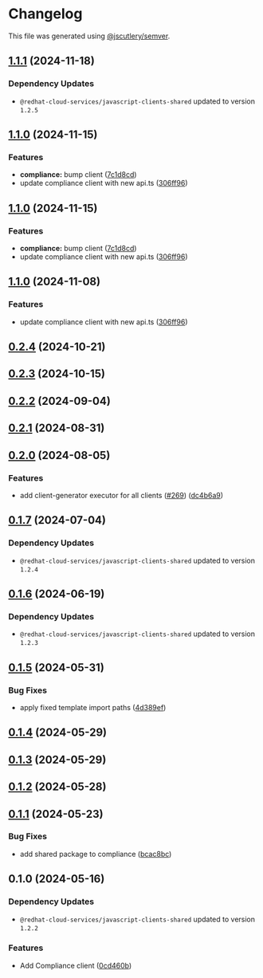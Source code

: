 # Changelog

This file was generated using [@jscutlery/semver](https://github.com/jscutlery/semver).

## [1.1.1](https://github.com/RedHatInsights/javascript-clients/compare/@redhat-cloud-services/compliance-client-1.1.0...@redhat-cloud-services/compliance-client-1.1.1) (2024-11-18)

### Dependency Updates

* `@redhat-cloud-services/javascript-clients-shared` updated to version `1.2.5`
## [1.1.0](https://github.com/RedHatInsights/javascript-clients/compare/@redhat-cloud-services/compliance-client-1.0.0...@redhat-cloud-services/compliance-client-1.1.0) (2024-11-15)


### Features

* **compliance:** bump client ([7c1d8cd](https://github.com/RedHatInsights/javascript-clients/commit/7c1d8cd793ba579a529bc9677c59757f82697674))
* update compliance client with new api.ts ([306ff96](https://github.com/RedHatInsights/javascript-clients/commit/306ff9603b2d674089828f99719cac5cf8a9c8ff))

## [1.1.0](https://github.com/RedHatInsights/javascript-clients/compare/@redhat-cloud-services/compliance-client-1.0.0...@redhat-cloud-services/compliance-client-1.1.0) (2024-11-15)


### Features

* **compliance:** bump client ([7c1d8cd](https://github.com/RedHatInsights/javascript-clients/commit/7c1d8cd793ba579a529bc9677c59757f82697674))
* update compliance client with new api.ts ([306ff96](https://github.com/RedHatInsights/javascript-clients/commit/306ff9603b2d674089828f99719cac5cf8a9c8ff))

## [1.1.0](https://github.com/RedHatInsights/javascript-clients/compare/@redhat-cloud-services/compliance-client-1.0.0...@redhat-cloud-services/compliance-client-1.1.0) (2024-11-08)


### Features

* update compliance client with new api.ts ([306ff96](https://github.com/RedHatInsights/javascript-clients/commit/306ff9603b2d674089828f99719cac5cf8a9c8ff))

## [0.2.4](https://github.com/RedHatInsights/javascript-clients/compare/@redhat-cloud-services/compliance-client-0.2.3...@redhat-cloud-services/compliance-client-0.2.4) (2024-10-21)

## [0.2.3](https://github.com/RedHatInsights/javascript-clients/compare/@redhat-cloud-services/compliance-client-0.2.2...@redhat-cloud-services/compliance-client-0.2.3) (2024-10-15)

## [0.2.2](https://github.com/RedHatInsights/javascript-clients/compare/@redhat-cloud-services/compliance-client-0.2.1...@redhat-cloud-services/compliance-client-0.2.2) (2024-09-04)

## [0.2.1](https://github.com/RedHatInsights/javascript-clients/compare/@redhat-cloud-services/compliance-client-0.2.0...@redhat-cloud-services/compliance-client-0.2.1) (2024-08-31)

## [0.2.0](https://github.com/RedHatInsights/javascript-clients/compare/@redhat-cloud-services/compliance-client-0.1.7...@redhat-cloud-services/compliance-client-0.2.0) (2024-08-05)


### Features

* add client-generator executor for all clients ([#269](https://github.com/RedHatInsights/javascript-clients/issues/269)) ([dc4b6a9](https://github.com/RedHatInsights/javascript-clients/commit/dc4b6a91dd47e5407812157f0b8efde22eb22ef1))

## [0.1.7](https://github.com/RedHatInsights/javascript-clients/compare/@redhat-cloud-services/compliance-client-0.1.6...@redhat-cloud-services/compliance-client-0.1.7) (2024-07-04)

### Dependency Updates

* `@redhat-cloud-services/javascript-clients-shared` updated to version `1.2.4`
## [0.1.6](https://github.com/RedHatInsights/javascript-clients/compare/@redhat-cloud-services/compliance-client-0.1.5...@redhat-cloud-services/compliance-client-0.1.6) (2024-06-19)

### Dependency Updates

* `@redhat-cloud-services/javascript-clients-shared` updated to version `1.2.3`
## [0.1.5](https://github.com/RedHatInsights/javascript-clients/compare/@redhat-cloud-services/compliance-client-0.1.4...@redhat-cloud-services/compliance-client-0.1.5) (2024-05-31)


### Bug Fixes

* apply fixed template import paths ([4d389ef](https://github.com/RedHatInsights/javascript-clients/commit/4d389ef15abf07a4ac24e6ff6656e39cb9789889))

## [0.1.4](https://github.com/RedHatInsights/javascript-clients/compare/@redhat-cloud-services/compliance-client-0.1.3...@redhat-cloud-services/compliance-client-0.1.4) (2024-05-29)

## [0.1.3](https://github.com/RedHatInsights/javascript-clients/compare/@redhat-cloud-services/compliance-client-0.1.2...@redhat-cloud-services/compliance-client-0.1.3) (2024-05-29)

## [0.1.2](https://github.com/RedHatInsights/javascript-clients/compare/@redhat-cloud-services/compliance-client-0.1.1...@redhat-cloud-services/compliance-client-0.1.2) (2024-05-28)

## [0.1.1](https://github.com/RedHatInsights/javascript-clients/compare/@redhat-cloud-services/compliance-client-0.1.0...@redhat-cloud-services/compliance-client-0.1.1) (2024-05-23)


### Bug Fixes

* add shared package to compliance ([bcac8bc](https://github.com/RedHatInsights/javascript-clients/commit/bcac8bc3220cb7f8e2a7947ac86f4f9f9aadf5d7))

## 0.1.0 (2024-05-16)

### Dependency Updates

* `@redhat-cloud-services/javascript-clients-shared` updated to version `1.2.2`

### Features

* Add Compliance client ([0cd460b](https://github.com/RedHatInsights/javascript-clients/commit/0cd460bffc508754e91ca16711d6806ec60edaa7))
